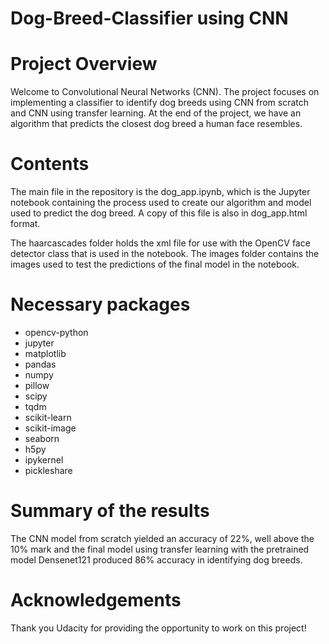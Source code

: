 # Dog-Breed-Classifier using CNN

# Project Overview

Welcome to Convolutional Neural Networks (CNN). The project focuses on implementing a classifier to identify dog breeds using CNN from scratch and CNN using transfer learning. At the end of the project, we have an algorithm that predicts the closest dog breed a human face resembles.

# Contents

The main file in the repository is the dog_app.ipynb, which is the Jupyter notebook containing the process used to create our algorithm and model used to predict the dog breed. A copy of this file is also in dog_app.html format.

The haarcascades folder holds the xml file for use with the OpenCV face detector class that is used in the notebook. The images folder contains the images used to test the predictions of the final model in the notebook.

# Necessary packages

- opencv-python
- jupyter
- matplotlib
- pandas
- numpy
- pillow
- scipy
- tqdm
- scikit-learn
- scikit-image
- seaborn
- h5py
- ipykernel
- pickleshare

# Summary of the results

The CNN model from scratch yielded an accuracy of 22%, well above the 10% mark and the final model using transfer learning with the pretrained model Densenet121 produced 86% accuracy in identifying dog breeds.

# Acknowledgements

Thank you Udacity for providing the opportunity to work on this project!
